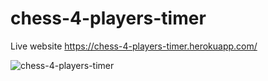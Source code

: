# chess-4-players-timer
Live website
https://chess-4-players-timer.herokuapp.com/

![chess-4-players-timer](https://user-images.githubusercontent.com/9493402/96962386-dcaef880-1530-11eb-9592-2e02e590247a.png)
